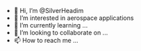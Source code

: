 - 👋 Hi, I’m @SilverHeadim
- 👀 I’m interested in aerospace applications
- 🌱 I’m currently learning ...
- 💞️ I’m looking to collaborate on ...
- 📫 How to reach me ...

<!---
SilverHeadim/SilverHeadim is a ✨ special ✨ repository because its `README.md` (this file) appears on your GitHub profile.
You can click the Preview link to take a look at your changes.
--->
